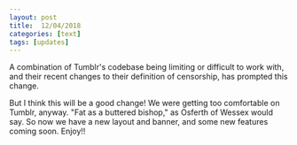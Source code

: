 ```yaml
---
layout: post
title:  12/04/2018
categories: [text]
tags: [updates]
---
```

A combination of Tumblr's codebase being limiting or difficult to work with, and their recent changes to their definition of censorship, has prompted this change.

But I think this will be a good change! We were getting too comfortable on Tumblr, anyway. "Fat as a buttered bishop," as Osferth of Wessex would say. So now we have a new layout and banner, and some new features coming soon. Enjoy!!
